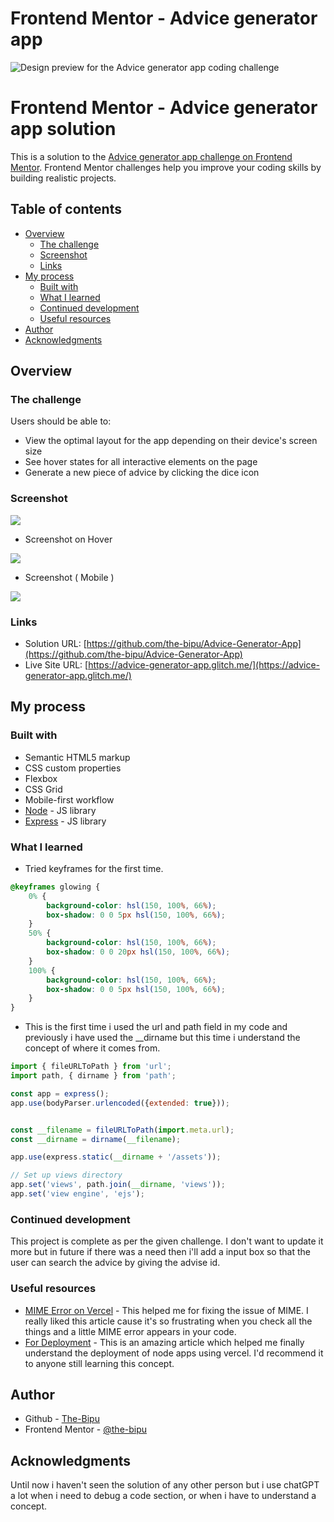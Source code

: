 # Frontend Mentor - Advice generator app

![Design preview for the Advice generator app coding challenge](./public/design/desktop-preview.jpg)

# Frontend Mentor - Advice generator app solution

This is a solution to the [Advice generator app challenge on Frontend Mentor](https://www.frontendmentor.io/challenges/advice-generator-app-QdUG-13db). Frontend Mentor challenges help you improve your coding skills by building realistic projects.

## Table of contents

- [Overview](#overview)
  - [The challenge](#the-challenge)
  - [Screenshot](#screenshot)
  - [Links](#links)
- [My process](#my-process)
  - [Built with](#built-with)
  - [What I learned](#what-i-learned)
  - [Continued development](#continued-development)
  - [Useful resources](#useful-resources)
- [Author](#author)
- [Acknowledgments](#acknowledgments)

## Overview

### The challenge

Users should be able to:

- View the optimal layout for the app depending on their device's screen size
- See hover states for all interactive elements on the page
- Generate a new piece of advice by clicking the dice icon

### Screenshot

![](./screenshot.png)

- Screenshot on Hover

![](./screenshot-hover.png)

- Screenshot ( Mobile )

![](./screenshot-mobile.png)

### Links

- Solution URL: [https://github.com/the-bipu/Advice-Generator-App](https://github.com/the-bipu/Advice-Generator-App)
- Live Site URL: [https://advice-generator-app.glitch.me/](https://advice-generator-app.glitch.me/)

## My process

### Built with

- Semantic HTML5 markup
- CSS custom properties
- Flexbox
- CSS Grid
- Mobile-first workflow
- [Node](https://nodejs.org/en/docs) - JS library
- [Express](https://expressjs.com/) - JS library

### What I learned

- Tried keyframes for the first time.
```css
@keyframes glowing {
    0% {
        background-color: hsl(150, 100%, 66%);
        box-shadow: 0 0 5px hsl(150, 100%, 66%);
    }
    50% {
        background-color: hsl(150, 100%, 66%);
        box-shadow: 0 0 20px hsl(150, 100%, 66%);
    }
    100% {
        background-color: hsl(150, 100%, 66%);
        box-shadow: 0 0 5px hsl(150, 100%, 66%);
    }
}
```

- This is the first time i used the url and path field in my code and previously i have used the __dirname but this time i understand the concept of where it comes from.
```js
import { fileURLToPath } from 'url';
import path, { dirname } from 'path';

const app = express();
app.use(bodyParser.urlencoded({extended: true}));


const __filename = fileURLToPath(import.meta.url);
const __dirname = dirname(__filename);

app.use(express.static(__dirname + '/assets'));

// Set up views directory
app.set('views', path.join(__dirname, 'views'));
app.set('view engine', 'ejs');
```

### Continued development

This project is complete as per the given challenge. I don't want to update it more but in future if there was a need then i'll add a input box so that the user can search the advice by giving the advise id.

### Useful resources

- [MIME Error on Vercel](https://stackoverflow.com/questions/48248832/stylesheet-not-loaded-because-of-mime-type) - This helped me for fixing the issue of MIME. I really liked this article cause it's so frustrating when you check all the things and a little MIME error appears in your code.
- [For Deployment](https://jonathans199.medium.com/deploy-node-js-express-api-to-vercel-dbf4461795a5) - This is an amazing article which helped me finally understand the deployment of node apps using vercel. I'd recommend it to anyone still learning this concept.

## Author

- Github - [The-Bipu](https://github.com/the-bipu)
- Frontend Mentor - [@the-bipu](https://www.frontendmentor.io/profile/the-bipu)

## Acknowledgments

Until now i haven't seen the solution of any other person but i use chatGPT a lot when i need to debug a code section, or when i have to understand a concept.


